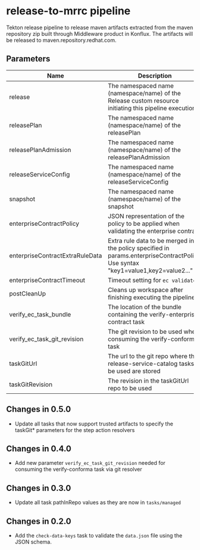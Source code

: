 # release-to-mrrc pipeline

Tekton release pipeline to release maven artifacts extracted from the maven repository zip built through Middleware product in Konflux. The artifacts will be released to maven.repository.redhat.com.

## Parameters

| Name                            | Description                                                                                                                        | Optional | Default value                                             |
| ------------------------------- | ---------------------------------------------------------------------------------------------------------------------------------- |----------|-----------------------------------------------------------|
| release                         | The namespaced name (namespace/name) of the Release custom resource initiating this pipeline execution                             | No       | -                                                         |
| releasePlan                     | The namespaced name (namespace/name) of the releasePlan                                                                            | No       | -                                                         |
| releasePlanAdmission            | The namespaced name (namespace/name) of the releasePlanAdmission                                                                   | No       | -                                                         |
| releaseServiceConfig            | The namespaced name (namespace/name) of the releaseServiceConfig                                                                   | No       | -                                                         |
| snapshot                        | The namespaced name (namespace/name) of the snapshot                                                                               | No       | -                                                         |
| enterpriseContractPolicy        | JSON representation of the policy to be applied when validating the enterprise contract                                            | No       | -                                                         |
| enterpriseContractExtraRuleData | Extra rule data to be merged into the policy specified in params.enterpriseContractPolicy. Use syntax "key1=value1,key2=value2..." | Yes      | pipeline_intention=release                                |
| enterpriseContractTimeout       | Timeout setting for `ec validate`                                                                                                  | Yes      | 40m0s                                                     |
| postCleanUp                     | Cleans up workspace after finishing executing the pipeline                                                                         | Yes      | true                                                      |
| verify_ec_task_bundle           | The location of the bundle containing the verify-enterprise-contract task                                                          | No       | -                                                         |
| verify_ec_task_git_revision     | The git revision to be used when consuming the verify-conforma task                                                                | No       | -                                                         |
| taskGitUrl                      | The url to the git repo where the release-service-catalog tasks to be used are stored                                              | Yes      | https://github.com/konflux-ci/release-service-catalog.git |
| taskGitRevision                 | The revision in the taskGitUrl repo to be used                                                                                     | No       | ""                                                        |

## Changes in 0.5.0
* Update all tasks that now support trusted artifacts to specify the taskGit* parameters for the step action resolvers

## Changes in 0.4.0
* Add new parameter `verify_ec_task_git_revision` needed for consuming the verify-conforma task
  via git resolver

## Changes in 0.3.0
* Update all task pathInRepo values as they are now in `tasks/managed`

## Changes in 0.2.0
* Add the `check-data-keys` task to validate the `data.json` file using the JSON schema.
